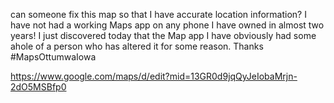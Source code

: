 can someone fix this map so that I have accurate location
information? I have not had a working Maps app
on any phone I have owned in almost two years!
I just discovered today that the 
Map app I have obviously had some ahole of a person
who has altered it for some reason. Thanks
#MapsOttumwaIowa

https://www.google.com/maps/d/edit?mid=13GR0d9jqQyJeIobaMrjn-2dO5MSBfp0



